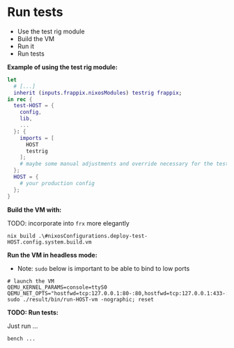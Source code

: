 # Run tests

- Use the test rig module
- Build the VM
- Run it
- Run tests

**Example of using the test rig module:**

```nix
let
  # [...]
  inherit (inputs.frappix.nixosModules) testrig frappix;
in rec {
  test-HOST = {
    config,
    lib,
    ...
  }: {
    imports = [
      HOST
      testrig
    ];
    # maybe some manual adjustments and override necessary for the test
  };
  HOST = {
    # your production config
  };
}
```

**Build the VM with:**

TODO: incorporate into `frx` more elegantly

`nix build .\#nixosConfigurations.deploy-test-HOST.config.system.build.vm`

**Run the VM in headless mode:**

- Note: `sudo` below is important to be able to bind to low ports

```console
# launch the VM
QEMU_KERNEL_PARAMS=console=ttyS0 QEMU_NET_OPTS="hostfwd=tcp:127.0.0.1:80-:80,hostfwd=tcp:127.0.0.1:433-:443,hostfwd=tcp:127.0.0.1:2222-:22" sudo ./result/bin/run-HOST-vm -nographic; reset
```

**TODO: Run tests:**

Just run ...

```console
bench ...
```
